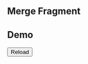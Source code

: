 ## Merge Fragment

## Demo

<div id="fragment" data-signals-foo="'bar'">
  <div data-text="$foo"></div>
  <button data-on-click="@get('/examples/merge_fragment/data')" class="btn btn-primary">Reload</button>
</div>
<pre id="pre" data-text="ctx.signals.JSON()"></pre>
